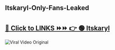 
 ## Itskaryl-Only-Fans-Leaked

# <h2><a href="https://clipsfans.com/Itskaryl&ref=git">🔗 Click to LINKS ⏩⏩ 👉 🟢 Itskaryl </a></h2>

<a href="https://clipsfans.com/Itskaryl&ref=git" rel="nofollow" data-target="animated-image.originalLink"><img src="https://i.ibb.co.com/xMMVF88/686577567.gif" alt="Viral Video Original" style="max-width: 100%; display: inline-block;" data-target="animated-image.originalImage"></a>
